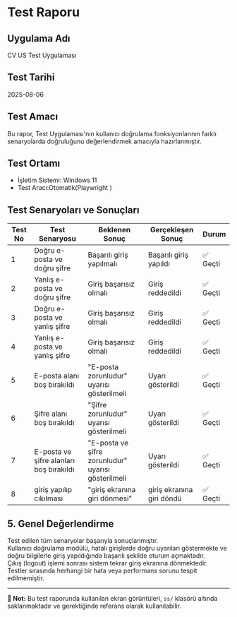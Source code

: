 # Test Raporu

## Uygulama Adı
CV US Test Uygulaması

## Test Tarihi
2025-08-06

## Test Amacı
Bu rapor, Test Uygulaması'nın kullanıcı doğrulama fonksiyonlarının farklı senaryolarda doğruluğunu değerlendirmek amacıyla hazırlanmıştır.

## Test Ortamı
- İşletim Sistemi: Windows 11
- Test Aracı:Otomatik(Playwright )


## Test Senaryoları ve Sonuçları

| Test No | Test Senaryosu                                    | Beklenen Sonuç                     | Gerçekleşen Sonuç               | Durum     |
|---------|--------------------------------------------------|-----------------------------------|--------------------------------|-----------|
| 1       | Doğru e-posta ve doğru şifre                      | Başarılı giriş yapılmalı          | Başarılı giriş yapıldı          | ✅ Geçti  |
| 2       | Yanlış e-posta ve doğru şifre                     | Giriş başarısız olmalı             | Giriş reddedildi                | ✅ Geçti  |
| 3       | Doğru e-posta ve yanlış şifre                     | Giriş başarısız olmalı             | Giriş reddedildi                | ✅ Geçti  |
| 4       | Yanlış e-posta ve yanlış şifre                     | Giriş başarısız olmalı             | Giriş reddedildi                | ✅ Geçti  |
| 5       | E-posta alanı boş bırakıldı                       | "E-posta zorunludur" uyarısı gösterilmeli | Uyarı gösterildi       | ✅ Geçti  |
| 6       | Şifre alanı boş bırakıldı                          | "Şifre zorunludur" uyarısı gösterilmeli  | Uyarı gösterildi       | ✅ Geçti  |
| 7       | E-posta ve şifre alanları boş bırakıldı           | "E-posta ve şifre zorunludur" uyarısı gösterilmeli | Uyarı gösterildi | ✅ Geçti  |
| 8       | giriş yapılıp cıkılması                           | "giriş ekranına giri dönmesi"              |giriş ekranına giri döndü  |✅ Geçti  |

## 5. Genel Değerlendirme
Test edilen tüm senaryolar başarıyla sonuçlanmıştır.  
Kullanıcı doğrulama modülü, hatalı girişlerde doğru uyarıları göstermekte ve doğru bilgilerle giriş yapıldığında başarılı şekilde oturum açmaktadır.  
Çıkış (logout) işlemi sonrası sistem tekrar giriş ekranına dönmektedir.  
Testler sırasında herhangi bir hata veya performans sorunu tespit edilmemiştir.

---

**📌 Not:** Bu test raporunda kullanılan ekran görüntüleri, `ss/` klasörü altında saklanmaktadır ve gerektiğinde referans olarak kullanılabilir.
